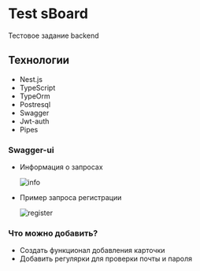 # Test sBoard

Тестовое задание backend

## Технологии

- Nest.js
- TypeScript
- TypeOrm
- Postresql
- Swagger
- Jwt-auth
- Pipes

### Swagger-ui

- Информация о запросах

  ![info](https://sun9-57.userapi.com/impg/503m_NRLOKdB43QqxRPLo4PxLwiC-6taWJIuOw/rLZ4RHEs7VA.jpg?size=1280x598&quality=96&sign=36de24d51f2c1ccc3e9bae4915d1e1a1&type=album)

- Пример запроса регистрации

  ![register](https://sun9-44.userapi.com/impg/wekMuKE61NhVU68ud7ysMwD7OanjtcjB7AAS6w/4-ZF_YInKPM.jpg?size=1280x702&quality=96&sign=571ffe66a7407c6aa5adb28aadd89cb2&type=album)

### Что можно добавить?

- Создать функционал добавления карточки
- Добавить регулярки для проверки почты и пароля
